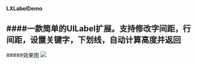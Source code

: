 #### LXLabelDemo
####一款简单的UILabel扩展。支持修改字间距，行间距，设置关键字，下划线，自动计算高度并返回
---
#####效果图
![](http://v1.freep.cn/3tb_160414182814ap1r512293.png)
